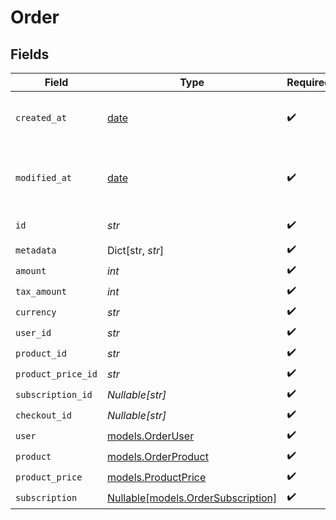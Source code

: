 # Order


## Fields

| Field                                                                | Type                                                                 | Required                                                             | Description                                                          |
| -------------------------------------------------------------------- | -------------------------------------------------------------------- | -------------------------------------------------------------------- | -------------------------------------------------------------------- |
| `created_at`                                                         | [date](https://docs.python.org/3/library/datetime.html#date-objects) | :heavy_check_mark:                                                   | Creation timestamp of the object.                                    |
| `modified_at`                                                        | [date](https://docs.python.org/3/library/datetime.html#date-objects) | :heavy_check_mark:                                                   | Last modification timestamp of the object.                           |
| `id`                                                                 | *str*                                                                | :heavy_check_mark:                                                   | The ID of the object.                                                |
| `metadata`                                                           | Dict[str, *str*]                                                     | :heavy_check_mark:                                                   | N/A                                                                  |
| `amount`                                                             | *int*                                                                | :heavy_check_mark:                                                   | N/A                                                                  |
| `tax_amount`                                                         | *int*                                                                | :heavy_check_mark:                                                   | N/A                                                                  |
| `currency`                                                           | *str*                                                                | :heavy_check_mark:                                                   | N/A                                                                  |
| `user_id`                                                            | *str*                                                                | :heavy_check_mark:                                                   | N/A                                                                  |
| `product_id`                                                         | *str*                                                                | :heavy_check_mark:                                                   | N/A                                                                  |
| `product_price_id`                                                   | *str*                                                                | :heavy_check_mark:                                                   | N/A                                                                  |
| `subscription_id`                                                    | *Nullable[str]*                                                      | :heavy_check_mark:                                                   | N/A                                                                  |
| `checkout_id`                                                        | *Nullable[str]*                                                      | :heavy_check_mark:                                                   | N/A                                                                  |
| `user`                                                               | [models.OrderUser](../models/orderuser.md)                           | :heavy_check_mark:                                                   | N/A                                                                  |
| `product`                                                            | [models.OrderProduct](../models/orderproduct.md)                     | :heavy_check_mark:                                                   | N/A                                                                  |
| `product_price`                                                      | [models.ProductPrice](../models/productprice.md)                     | :heavy_check_mark:                                                   | N/A                                                                  |
| `subscription`                                                       | [Nullable[models.OrderSubscription]](../models/ordersubscription.md) | :heavy_check_mark:                                                   | N/A                                                                  |